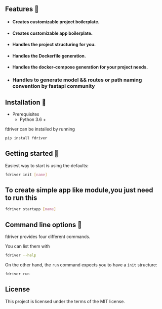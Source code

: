 ##  Features 🚀

* #### Creates customizable **project boilerplate.**
* #### Creates customizable **app boilerplate.**
* #### Handles the project structuring for you.
* #### Handles the Dockerfile generation.
* #### Handles the docker-compose generation for your project needs.
* ### Handles to generate model && routes or path naming convention by  fastapi community




## Installation 📌

* Prerequisites
    * Python 3.6 +

fdriver can be installed by running 

```python
pip install fdriver 
```


## Getting started 🎈

Easiest way to start is using the defaults:

```bash
fdriver init [name]
```

## To create simple app like module,you just need to run this

```bash
fdriver startapp [name]
```

## Command line options 🧰

fdriver provides four different commands. 

You can list them with

```bash
fdriver --help
```

On the other hand, the `run` command expects you to have a `init` structure:

```bash
fdriver run
```

## License

This project is licensed under the terms of the MIT license.

